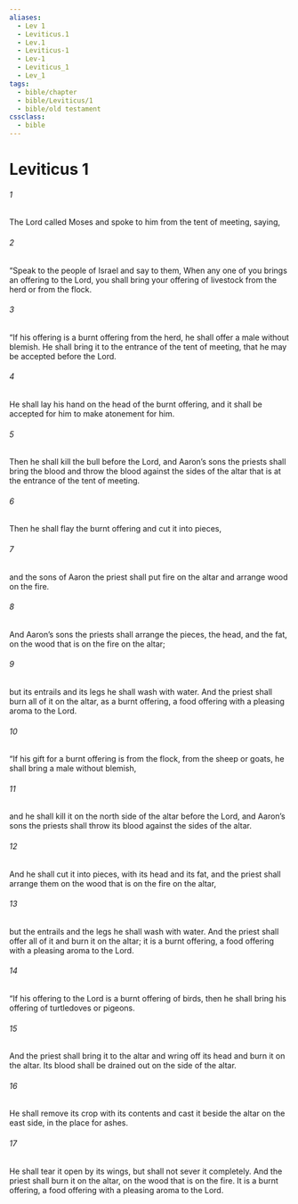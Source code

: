 ```yaml
---
aliases:
  - Lev 1
  - Leviticus.1
  - Lev.1
  - Leviticus-1
  - Lev-1
  - Leviticus_1
  - Lev_1
tags:
  - bible/chapter
  - bible/Leviticus/1
  - bible/old testament
cssclass:
  - bible
---
```


# Leviticus 1

###### 1
The Lord called Moses and spoke to him from the tent of meeting, saying,
###### 2
“Speak to the people of Israel and say to them, When any one of you brings an offering to the Lord, you shall bring your offering of livestock from the herd or from the flock.
###### 3
“If his offering is a burnt offering from the herd, he shall offer a male without blemish. He shall bring it to the entrance of the tent of meeting, that he may be accepted before the Lord.
###### 4
He shall lay his hand on the head of the burnt offering, and it shall be accepted for him to make atonement for him.
###### 5
Then he shall kill the bull before the Lord, and Aaron’s sons the priests shall bring the blood and throw the blood against the sides of the altar that is at the entrance of the tent of meeting.
###### 6
Then he shall flay the burnt offering and cut it into pieces,
###### 7
and the sons of Aaron the priest shall put fire on the altar and arrange wood on the fire.
###### 8
And Aaron’s sons the priests shall arrange the pieces, the head, and the fat, on the wood that is on the fire on the altar;
###### 9
but its entrails and its legs he shall wash with water. And the priest shall burn all of it on the altar, as a burnt offering, a food offering with a pleasing aroma to the Lord.
###### 10
“If his gift for a burnt offering is from the flock, from the sheep or goats, he shall bring a male without blemish,
###### 11
and he shall kill it on the north side of the altar before the Lord, and Aaron’s sons the priests shall throw its blood against the sides of the altar.
###### 12
And he shall cut it into pieces, with its head and its fat, and the priest shall arrange them on the wood that is on the fire on the altar,
###### 13
but the entrails and the legs he shall wash with water. And the priest shall offer all of it and burn it on the altar; it is a burnt offering, a food offering with a pleasing aroma to the Lord.
###### 14
“If his offering to the Lord is a burnt offering of birds, then he shall bring his offering of turtledoves or pigeons.
###### 15
And the priest shall bring it to the altar and wring off its head and burn it on the altar. Its blood shall be drained out on the side of the altar.
###### 16
He shall remove its crop with its contents and cast it beside the altar on the east side, in the place for ashes.
###### 17
He shall tear it open by its wings, but shall not sever it completely. And the priest shall burn it on the altar, on the wood that is on the fire. It is a burnt offering, a food offering with a pleasing aroma to the Lord.


